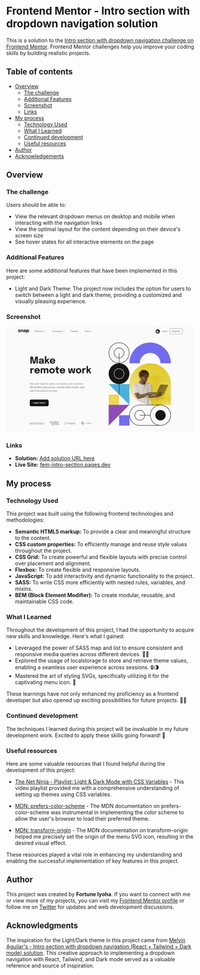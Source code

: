 # Frontend Mentor - Intro section with dropdown navigation solution

This is a solution to the [Intro section with dropdown navigation challenge on Frontend Mentor](https://www.frontendmentor.io/challenges/intro-section-with-dropdown-navigation-ryaPetHE5). Frontend Mentor challenges help you improve your coding skills by building realistic projects.

## Table of contents

- [Overview](#overview)
  - [The challenge](#the-challenge)
  - [Additional Features](#additional-features)
  - [Screenshot](#screenshot)
  - [Links](#links)
- [My process](#my-process)
  - [Technology Used](#technology-used)
  - [What I Learned](#what-i-learned)
  - [Continued development](#continued-development)
  - [Useful resources](#useful-resources)
- [Author](#author)
- [Acknowledgements](#acknowledgments)

## Overview

### The challenge

Users should be able to:

- View the relevant dropdown menus on desktop and mobile when interacting with the navigation links
- View the optimal layout for the content depending on their device's screen size
- See hover states for all interactive elements on the page

### Additional Features

Here are some additional features that have been implemented in this project:

- Light and Dark Theme: The project now includes the option for users to switch between a light and dark theme, providing a customized and visually pleasing experience.

### Screenshot

![website preview](screenshots/intro-section-desktop.png)

### Links

<!--
  ┌───────────────────────────────────────────────────────────────────┐
  │                   Update with the correct links                   │
  └───────────────────────────────────────────────────────────────────┘
 -->

- **Solution:** [Add solution URL here](https://your-solution-url.com)
- **Live Site:** [fem-intro-section.pages.dev](https://fem-intro-section.pages.dev/)

## My process

### Technology Used

This project was built using the following frontend technologies and methodologies:

- **Semantic HTML5 markup:** To provide a clear and meaningful structure to the content.
- **CSS custom properties:** To efficiently manage and reuse style values throughout the project.
- **CSS Grid:** To create powerful and flexible layouts with precise control over placement and alignment.
- **Flexbox:** To create flexible and responsive layouts.
- **JavaScript:** To add interactivity and dynamic functionality to the project.
- **SASS:** To write CSS more efficiently with nested rules, variables, and mixins.
- **BEM (Block Element Modifier):** To create modular, reusable, and maintainable CSS code.

### What I Learned

Throughout the development of this project, I had the opportunity to acquire new skills and knowledge. Here's what I gained:

- Leveraged the power of SASS map and list to ensure consistent and responsive media queries across different devices. 🎨💪
- Explored the usage of localstorage to store and retrieve theme values, enabling a seamless user experience across sessions. 🔒🌗
- Mastered the art of styling SVGs, specifically utilizing it for the captivating menu icon. 🎨

These learnings have not only enhanced my proficiency as a frontend developer but also opened up exciting possibilities for future projects. 🚀💡

### Continued development

The techniques I learned during this project will be invaluable in my future development work. Excited to apply these skills going forward! 🚀

### Useful resources

Here are some valuable resources that I found helpful during the development of this project:

- [The Net Ninja - Playlist: Light & Dark Mode with CSS Variables](https://youtube.com/playlist?list=PL4cUxeGkcC9jXaLsxbEmsPSOlb40ZLaKN) - This video playlist provided me with a comprehensive understanding of setting up themes using CSS variables.

- [MDN: prefers-color-scheme](https://developer.mozilla.org/en-US/docs/Web/CSS/@media/prefers-color-scheme) - The MDN documentation on prefers-color-scheme­ was instrumental in implementing the color scheme to allow the user's browser to load their preferred theme.

- [MDN: transform-origin](https://developer.mozilla.org/en-US/docs/Web/CSS/transform-origin) - The MDN documentation on transform-origin helped me precisely set the origin of the menu SVG icon, resulting in the desired visual effect.

These resources played a vital role in enhancing my understanding and enabling the successful implementation of key features in this project.

## Author

This project was created by **Fortune Iyoha**. If you want to connect with me or view more of my projects, you can visit my [Frontend Mentor profile](https://www.frontendmentor.io/profile/fortune-i-o) or follow me on [Twitter](https://twitter.com/fortuneiyoha) for updates and web development discussions.

## Acknowledgments

The inspiration for the Light/Dark theme in this project came from [Melvin Aguilar's - Intro section with dropdown navigation (React + Tailwind + Dark mode) solution](https://www.frontendmentor.io/solutions/intro-section-with-dropdown-navigation-tmQXOQU78e). This creative approach to implementing a dropdown navigation with React, Tailwind, and Dark mode served as a valuable reference and source of inspiration.
